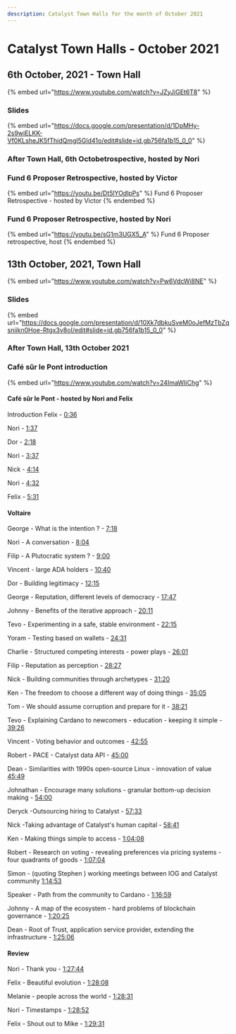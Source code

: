 ```yaml
---
description: Catalyst Town Halls for the month of October 2021
---
```


# Catalyst Town Halls - October 2021

## 6th October, 2021 - Town Hall

{% embed url="https://www.youtube.com/watch?v=JZyJiGEt6T8" %}

### Slides

{% embed url="https://docs.google.com/presentation/d/1DpMHy-2s9wiELKK-Vf0KLsheJK5fThidQmgI5Gld41o/edit#slide=id.gb756fa1b15_0_0" %}

### After Town Hall, 6th Octobetrospective, hosted by Nori

### Fund 6 Proposer Retrospective, hosted by Victor

{% embed url="https://youtu.be/Dt5lYOdlpPs" %}
Fund 6 Proposer Retrospective - hosted by Victor
{% endembed %}

### Fund 6 Proposer Retrospective, hosted by Nori

{% embed url="https://youtu.be/sG1m3UGX5_A" %}
Fund 6 Proposer retrospective, host
{% endembed %}

## 13th October, 2021, Town Hall

{% embed url="https://www.youtube.com/watch?v=Pw6VdcWi8NE" %}

### Slides

{% embed url="https://docs.google.com/presentation/d/10Xk7dbkuSveM0oJefMzTbZqsniikn0Hoe-Rtgx3v8oI/edit#slide=id.gb756fa1b15_0_0" %}

### After Town Hall, 13th October 2021

### Café sûr le Pont introduction

{% embed url="https://www.youtube.com/watch?v=24ImaWIiChg" %}

#### Café sûr le Pont - hosted by Nori and Felix

Introduction Felix - [0:36](https://www.youtube.com/watch?v=24ImaWIiChg\&t=36s) 

Nori - [1:37](https://www.youtube.com/watch?v=24ImaWIiChg\&t=97s) 

Dor - [2:18](https://www.youtube.com/watch?v=24ImaWIiChg\&t=138s) 

Nori - [3:37](https://www.youtube.com/watch?v=24ImaWIiChg\&t=217s) 

Nick - [4:14](https://www.youtube.com/watch?v=24ImaWIiChg\&t=254s) 

Nori - [4:32](https://www.youtube.com/watch?v=24ImaWIiChg\&t=272s) 

Felix - [5:31](https://www.youtube.com/watch?v=24ImaWIiChg\&t=331s) 

#### Voltaire 

George - What is the intention ? - [7:18](https://www.youtube.com/watch?v=24ImaWIiChg\&t=438s) 

Nori - A conversation - [8:04](https://www.youtube.com/watch?v=24ImaWIiChg\&t=484s) 

Filip - A Plutocratic system ? - [9:00](https://www.youtube.com/watch?v=24ImaWIiChg\&t=540s) 

Vincent - large ADA holders - [10:40](https://www.youtube.com/watch?v=24ImaWIiChg\&t=640s) 

Dor - Building legitimacy - [12:15](https://www.youtube.com/watch?v=24ImaWIiChg\&t=735s) 

George - Reputation, different levels of democracy - [17:47](https://www.youtube.com/watch?v=24ImaWIiChg\&t=1067s) 

Johnny - Benefits of the iterative approach - [20:11](https://www.youtube.com/watch?v=24ImaWIiChg\&t=1211s) 

Tevo - Experimenting in a safe, stable environment - [22:15](https://www.youtube.com/watch?v=24ImaWIiChg\&t=1335s) 

Yoram - Testing based on wallets - [24:31](https://www.youtube.com/watch?v=24ImaWIiChg\&t=1471s) 

Charlie - Structured competing interests - power plays - [26:01](https://www.youtube.com/watch?v=24ImaWIiChg\&t=1561s) 

Filip - Reputation as perception - [28:27](https://www.youtube.com/watch?v=24ImaWIiChg\&t=1707s) 

Nick - Building communities through archetypes - [31:20](https://www.youtube.com/watch?v=24ImaWIiChg\&t=1880s) 

Ken - The freedom to choose a different way of doing things - [35:05](https://www.youtube.com/watch?v=24ImaWIiChg\&t=2105s) 

Tom - We should assume corruption and prepare for it - [38:21](https://www.youtube.com/watch?v=24ImaWIiChg\&t=2301s) 

Tevo - Explaining Cardano to newcomers - education - keeping it simple - [39:26](https://www.youtube.com/watch?v=24ImaWIiChg\&t=2366s) 

Vincent - Voting behavior and outcomes - [42:55](https://www.youtube.com/watch?v=24ImaWIiChg\&t=2575s) 

Robert - PACE - Catalyst data API - [45:00](https://www.youtube.com/watch?v=24ImaWIiChg\&t=2700s) 

Dean - Similarities with 1990s open-source Linux - innovation of value [45:49](https://www.youtube.com/watch?v=24ImaWIiChg\&t=2749s) 

Johnathan - Encourage many solutions - granular bottom-up decision making - [54:00](https://www.youtube.com/watch?v=24ImaWIiChg\&t=3240s) 

Deryck -Outsourcing hiring to Catalyst - [57:33](https://www.youtube.com/watch?v=24ImaWIiChg\&t=3453s) 

Nick -Taking advantage of Catalyst's human capital - [58:41](https://www.youtube.com/watch?v=24ImaWIiChg\&t=3521s) 

Ken - Making things simple to access - [1:04:08](https://www.youtube.com/watch?v=24ImaWIiChg\&t=3848s) 

Robert - Research on voting - revealing preferences via pricing systems - four quadrants of goods - [1:07:04](https://www.youtube.com/watch?v=24ImaWIiChg\&t=4024s) 

Simon - (quoting Stephen ) working meetings between IOG and Catalyst community [1:14:53](https://www.youtube.com/watch?v=24ImaWIiChg\&t=4493s) 

Speaker - Path from the community to Cardano - [1:16:59](https://www.youtube.com/watch?v=24ImaWIiChg\&t=4619s) 

Johnny - A map of the ecosystem - hard problems of blockchain governance - [1:20:25](https://www.youtube.com/watch?v=24ImaWIiChg\&t=4825s) 

Dean - Root of Trust, application service provider, extending the infrastructure - [1:25:06](https://www.youtube.com/watch?v=24ImaWIiChg\&t=5106s) 

#### Review

Nori - Thank you - [1:27:44](https://www.youtube.com/watch?v=24ImaWIiChg\&t=5264s)

Felix - Beautiful evolution - [1:28:08](https://www.youtube.com/watch?v=24ImaWIiChg\&t=5288s) 

Melanie - people across the world - [1:28:31](https://www.youtube.com/watch?v=24ImaWIiChg\&t=5311s) 

Nori - Timestamps - [1:28:52](https://www.youtube.com/watch?v=24ImaWIiChg\&t=5332s) 

Felix - Shout out to Mike - [1:29:31](https://www.youtube.com/watch?v=24ImaWIiChg\&t=5371s)
